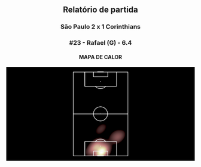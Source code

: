 <h2 style="text-align: center;">Relatório de partida</h3>

<h3 style="text-align: center;">São Paulo 2 x 1 Corinthians</h3>

<h3 style="text-align: center;">#23 - Rafael (G) - 6.4</h3>

<h4 style="text-align: center;">MAPA DE CALOR</h3>
<img src=heatmaps/11067371_33132.png>